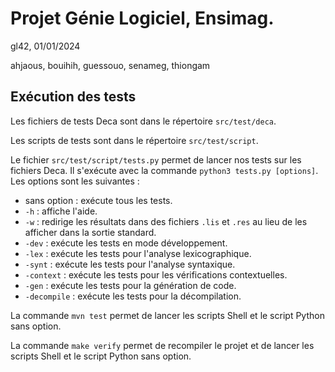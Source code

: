 # Projet Génie Logiciel, Ensimag.
gl42, 01/01/2024

ahjaous, bouihih, guessouo, senameg, thiongam

## Exécution des tests

Les fichiers de tests Deca sont dans le répertoire `src/test/deca`.

Les scripts de tests sont dans le répertoire `src/test/script`.

Le fichier `src/test/script/tests.py` permet de lancer nos tests sur les fichiers Deca. Il s'exécute avec la commande `python3 tests.py [options]`. Les options sont les suivantes :
- sans option : exécute tous les tests.
- `-h` : affiche l'aide.
- `-w` : redirige les résultats dans des fichiers `.lis` et `.res` au lieu de les afficher dans la sortie standard.
- `-dev` : exécute les tests en mode développement.
- `-lex` : exécute les tests pour l'analyse lexicographique.
- `-synt` : exécute les tests pour l'analyse syntaxique.
- `-context` : exécute les tests pour les vérifications contextuelles.
- `-gen` : exécute les tests pour la génération de code.
- `-decompile` : exécute les tests pour la décompilation.

La commande `mvn test` permet de lancer les scripts Shell et le script Python sans option.

La commande `make verify` permet de recompiler le projet et de lancer les scripts Shell et le script Python sans option.